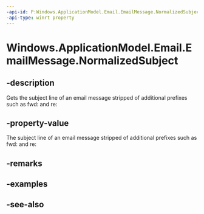 ```yaml
---
-api-id: P:Windows.ApplicationModel.Email.EmailMessage.NormalizedSubject
-api-type: winrt property
---
```


<!-- Property syntax
public string NormalizedSubject { get; }
-->

# Windows.ApplicationModel.Email.EmailMessage.NormalizedSubject

## -description
Gets the subject line of an email message stripped of additional prefixes such as fwd: and re:

## -property-value
The subject line of an email message stripped of additional prefixes such as fwd: and re:

## -remarks

## -examples

## -see-also
